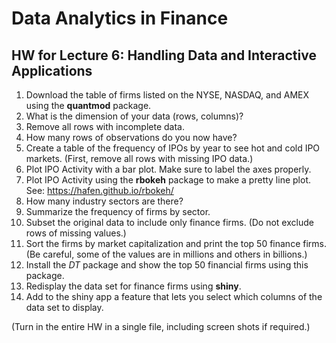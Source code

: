 # Data Analytics in Finance

## HW for Lecture 6: Handling Data and Interactive Applications

1. Download the table of firms listed on the NYSE, NASDAQ, and AMEX using the **quantmod** package.
2. What is the dimension of your data (rows, columns)?
3. Remove all rows with incomplete data.
4. How many rows of observations do you now have?
5. Create a table of the frequency of IPOs by year to see hot and cold IPO markets. (First, remove all rows with missing IPO data.)
6. Plot IPO Activity with a bar plot. Make sure to label the axes properly. 
7. Plot IPO Activity using the **rbokeh** package to make a pretty line plot. See: https://hafen.github.io/rbokeh/
8. How many industry sectors are there? 
9. Summarize the frequency of firms by sector.
10. Subset the original data to include only finance firms. (Do not exclude rows of missing values.)
11. Sort the firms by market capitalization and print the top 50 finance firms. (Be careful, some of the values are in millions and others in billions.)
12. Install the *DT* package and show the top 50 financial firms using this package.
13. Redisplay the data set for finance firms using **shiny**.
14. Add to the shiny app a feature that lets you select which columns of the data set to display. 

(Turn in the entire HW in a single file, including screen shots if required.)
